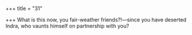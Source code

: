 +++
title = "31"

+++
What is this now, you fair-weather friends?!—since you have deserted Indra, who vaunts himself on partnership with you?  